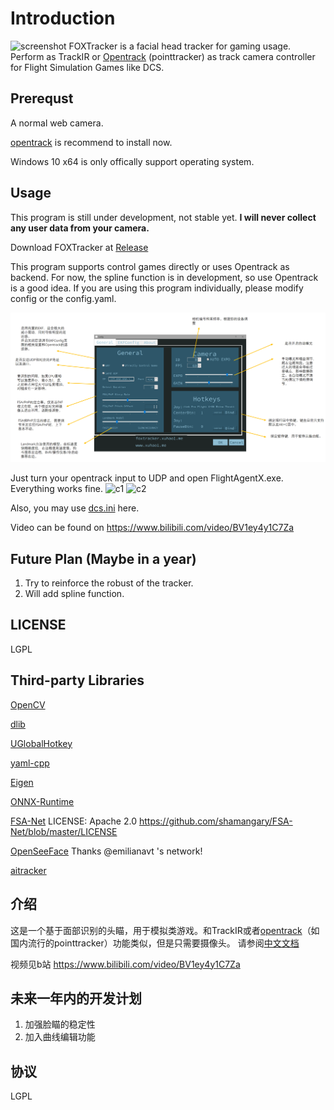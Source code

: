 # Introduction
![screenshot](./docs/screenshot.png)
FOXTracker is a facial head tracker for gaming usage. Perform as TrackIR or [Opentrack](https://github.com/opentrack/opentrack) (pointtracker) as track camera controller for Flight Simulation Games like DCS.

## Prerequst
A normal web camera.

[opentrack](https://github.com/opentrack/opentrack) is recommend to install now.

Windows 10 x64 is only offically support operating system.

## Usage
This program is still under development, not stable yet. **I will never collect any user data from your camera.**

Download FOXTracker at [Release](https://github.com/xuhao1/FOXTracker/releases)


This program supports control games directly or uses Opentrack as backend. For now, the spline function is in development, so use Opentrack is a good idea. If you are using this program individually, please modify config or the config.yaml.

![c1](./docs/config.PNG)

Just turn your opentrack input to UDP and open FlightAgentX.exe. Everything works fine.
![c1](./docs/opentracker_config.PNG)
![c2](./docs/opentracker_config2.PNG)

Also, you may use [dcs.ini](https://github.com/xuhao1/FOXTracker/blob/master/docs/dcs.ini) here.

Video can be found on https://www.bilibili.com/video/BV1ey4y1C7Za
## Future Plan (Maybe in a year)
1. Try to reinforce the robust of the tracker.
2. Will add spline function.

## LICENSE
LGPL

## Third-party Libraries
[OpenCV](https://opencv.org/)

[dlib](http://dlib.net/)

[UGlobalHotkey](https://github.com/falceeffect/UGlobalHotkey)

[yaml-cpp](https://github.com/jbeder/yaml-cpp)

[Eigen](http://eigen.tuxfamily.org/index.php?title=Main_Page)

[ONNX-Runtime](https://github.com/microsoft/onnxruntime)

[FSA-Net](https://github.com/shamangary/FSA-Net) LICENSE: Apache 2.0 https://github.com/shamangary/FSA-Net/blob/master/LICENSE

[OpenSeeFace](https://github.com/emilianavt/OpenSeeFace) Thanks @emilianavt 's network!

[aitracker](https://github.com/AIRLegend/aitrack)

## 介绍
这是一个基于面部识别的头瞄，用于模拟类游戏。和TrackIR或者[opentrack](https://github.com/opentrack/opentrack)（如国内流行的pointtracker）功能类似，但是只需要摄像头。
请参阅[中文文档](./docs/user_manual_chinese.md)


视频见b站 https://www.bilibili.com/video/BV1ey4y1C7Za

## 未来一年内的开发计划

1. 加强脸瞄的稳定性
2. 加入曲线编辑功能


## 协议

LGPL

